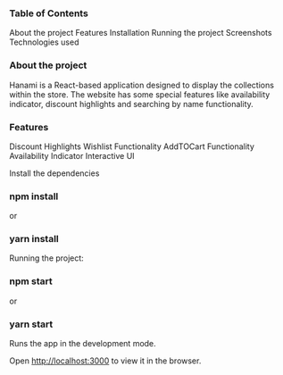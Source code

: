 ### Table of Contents
About the project
Features
Installation
Running the project
Screenshots
Technologies used

### About the project
Hanami is a React-based application designed to display the collections within the store. The website has some special features like availability indicator, discount highlights and searching by name functionality.

### Features
Discount Highlights
Wishlist Functionality
AddTOCart Functionality
Availability Indicator
Interactive UI


Install the dependencies
### npm install
 or 
### yarn install

Running the project:
### npm start
or 
### yarn start
Runs the app in the development mode.

Open [http://localhost:3000](http://localhost:3000) to view it in the browser.





